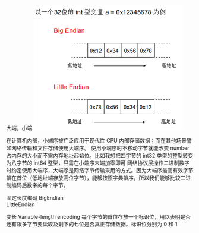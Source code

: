 大端，小端
![](./aa.png)


在计算机内部，小端序被广泛应用于现代性 CPU 内部存储数据；而在其他场景譬如网络传输和文件存储使用大端序。
使用小端序时不移动字节就能改变 number 占内存的大小而不需内存地址起始位。比如我想把四字节的 int32 类型的整型转变为八字节的 int64 整型，只需在小端序末端加零即可
网络协议层操作二进制数字时约定使用大端序，大端序是网络字节传输采用的方式。因为大端序最高有效字节排在首位（低地址端存放高位字节），能够按照字典排序，所以我们能够比较二进制编码后数字的每个字节。

固定长度编码
  BigEndian  
  LittleEndian 

变长 Variable-length encoding
  每个字节的首位存放一个标识位，用以表明是否还有跟多字节要读取及剩下的七位是否真正存储数据。标识位分别为 0 和 1

  

